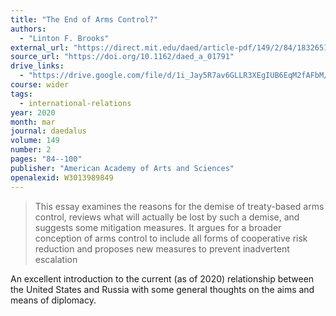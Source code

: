 ```yaml
---
title: "The End of Arms Control?"
authors:
  - "Linton F. Brooks"
external_url: "https://direct.mit.edu/daed/article-pdf/149/2/84/1832651/daed_a_01791.pdf"
source_url: "https://doi.org/10.1162/daed_a_01791"
drive_links:
  - "https://drive.google.com/file/d/1i_Jay5R7av6GLLR3XEgIUB6EqM2fAFbM/view?usp=drivesdk"
course: wider
tags:
  - international-relations
year: 2020
month: mar
journal: daedalus
volume: 149
number: 2
pages: "84--100"
publisher: "American Academy of Arts and Sciences"
openalexid: W3013989849
---
```


> This essay examines the reasons for the demise of treaty-based arms control, reviews what will actually be lost by such a demise, and suggests some mitigation measures.
> It argues for a broader conception of arms control to include all forms of cooperative risk reduction and proposes new measures to prevent inadvertent escalation

An excellent introduction to the current (as of 2020) relationship between the United States and Russia with some general thoughts on the aims and means of diplomacy.

